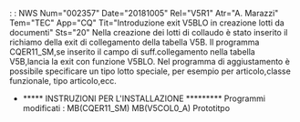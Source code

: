  :  : NWS Num="002357" Date="20181005" Rel="V5R1" Atr="A. Marazzi" Tem="TEC" App="CQ" Tit="Introduzione exit V5BLO in creazione lotti da documenti" Sts="20"
Nella creazione dei lotti di collaudo è stato inserito il richiamo della exit di collegamento della tabella V5B.
Il programma CQER11_SM,se inserito il campo di suff.collegamento nella tabella V5B,lancia la exit con funzione V5BLO.
Nel programma di aggiustamento è possibile specificare un tipo lotto speciale, per esempio per articolo,classe funzionale, tipo articolo,ecc.

- \*\*\*\*\* INSTRUZIONI PER L'INSTALLAZIONE  \*\*\*\*\*\*\*\*\*
Programmi modificati : 
MB(CQER11_SM)
MB(V5COL0_A) Prototitpo
